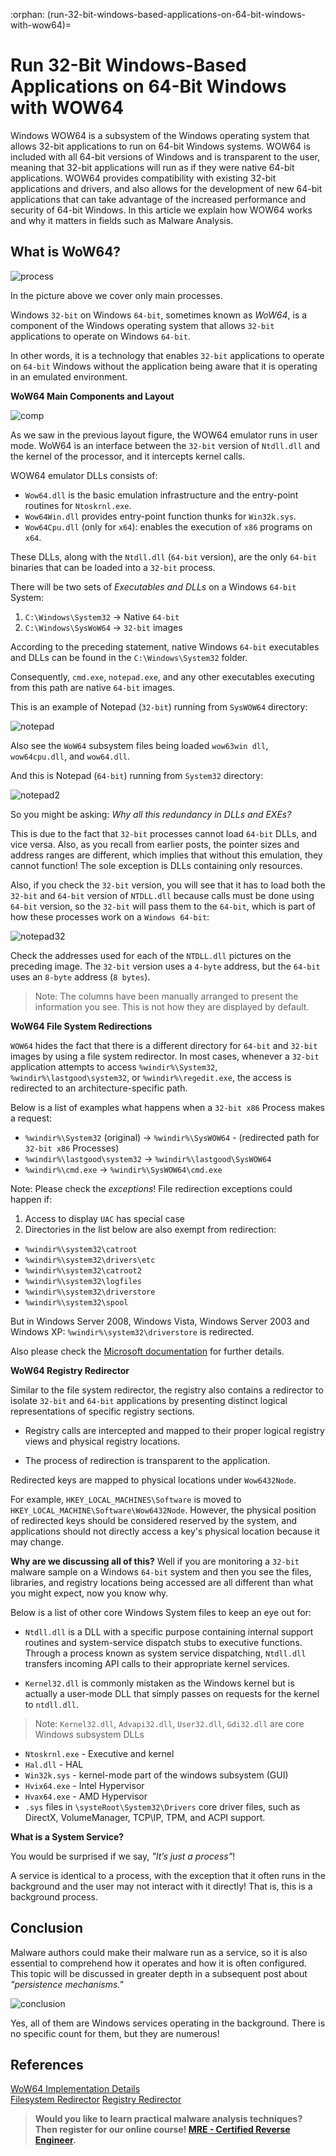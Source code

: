 :orphan:
(run-32-bit-windows-based-applications-on-64-bit-windows-with-wow64)=

# Run 32-Bit Windows-Based Applications on 64-Bit Windows with WOW64

Windows WOW64 is a subsystem of the Windows operating system that allows 32-bit applications to run on 64-bit Windows systems. WOW64 is included with all 64-bit versions of Windows and is transparent to the user, meaning that 32-bit applications will run as if they were native 64-bit applications. WOW64 provides compatibility with existing 32-bit applications and drivers, and also allows for the development of new 64-bit applications that can take advantage of the increased performance and security of 64-bit Windows. In this article we explain how WOW64 works and why it matters in fields such as Malware Analysis.


## What is WoW64?

![process](images/win-process-map.png)

In the picture above we cover only main processes.

Windows `32-bit` on Windows `64-bit`, sometimes known as _WoW64_, is a component of the Windows operating system that allows `32-bit` applications to operate on Windows `64-bit`.

In other words, it is a technology that enables `32-bit` applications to operate on `64-bit` Windows without the application being aware that it is operating in an emulated environment.

**WoW64 Main Components and Layout**

![comp](images/component-layout.png)

As we saw in the previous layout figure, the WOW64 emulator runs in user mode. WoW64 is an interface between the `32-bit` version of `Ntdll.dll` and the kernel of the processor, and it intercepts kernel calls.

WOW64 emulator DLLs consists of:

- `Wow64.dll` is the basic emulation infrastructure and the entry-point routines for `Ntoskrnl.exe`.
- `Wow64Win.dll` provides entry-point function thunks for `Win32k.sys`.
- `Wow64Cpu.dll` (only for `x64`): enables the execution of `x86` programs on `x64`.

These DLLs, along with the `Ntdll.dll` (`64-bit` version), are the only `64-bit` binaries that can be loaded into a `32-bit` process.

There will be two sets of _Executables and DLLs_ on a Windows `64-bit` System:

1. `C:\Windows\System32` -> Native `64-bit`
2. `C:\Windows\SysWoW64` -> `32-bit` images

According to the preceding statement, native Windows `64-bit` executables and DLLs can be found in the `C:\Windows\System32` folder.

Consequently, `cmd.exe`, `notepad.exe`, and any other executables executing from this path are native `64-bit` images.

This is an example of Notepad (`32-bit`) running from `SysWOW64` directory:

![notepad](images/2022-05-12_21-26.png)

Also see the `WoW64` subsystem files being loaded `wow63win dll`, `wow64cpu.dll`, and `wow64.dll`.

And this is Notepad (`64-bit`) running from `System32` directory:

![notepad2](images/2022-05-12_21-29.png)

So you might be asking: _Why all this redundancy in DLLs and EXEs?_

This is due to the fact that `32-bit` processes cannot load `64-bit` DLLs, and vice versa. Also, as you recall from earlier posts, the pointer sizes and address ranges are different, which implies that without this emulation, they cannot function! The sole exception is DLLs containing only resources.

Also, if you check the `32-bit` version, you will see that it has to load both the `32-bit` and `64-bit` version of `NTDLL.dll` because calls must be done using `64-bit` version, so the `32-bit` will pass them to the `64-bit`, which is part of
how these processes work on a `Windows 64-bit`:

![notepad32](images/2022-05-12_21-32.png)

Check the addresses used for each of the `NTDLL.dll` pictures on the preceding image. The `32-bit` version uses a `4-byte` address, but the `64-bit` uses an `8-byte` address (`8 bytes`).

> Note: The columns have been manually arranged to present the information you see. This is not how they are displayed by default.

**WoW64 File System Redirections**

`WOW64` hides the fact that there is a different directory for
`64-bit` and `32-bit` images by using a file system redirector. In most cases, whenever a `32-bit` application attempts to access `%windir%\System32`, `%windir%\lastgood\system32`, or `%windir%\regedit.exe`, the access is redirected to an architecture-specific path.

Below is a list of examples what happens when a `32-bit x86` Process makes a request:

- `%windir%\System32` (original) -> `%windir%\SysWOW64` - (redirected path for `32-bit x86` Processes)
- `%windir%\lastgood\system32` -> `%windir%\lastgood\SysWOW64`
- `%windir%\cmd.exe` -> `%windir%\SysWOW64\cmd.exe`

Note: Please check the _exceptions_!
File redirection exceptions could happen if:

1. Access to display `UAC` has special case
2. Directories in the list below are also exempt from
   redirection:

- `%windir%\system32\catroot`
- `%windir%\system32\drivers\etc`
- `%windir%\system32\catroot2`
- `%windir%\system32\logfiles`
- `%windir%\system32\driverstore`
- `%windir%\system32\spool`

But in Windows Server 2008, Windows Vista, Windows Server 2003 and Windows XP: `%windir%\system32\driverstore` is redirected.

Also please check the [Microsoft documentation](https://docs.microsoft.com/en-us/windows/win32/winprog64/file-system-redirector) for further details.

**WoW64 Registry Redirector**

Similar to the file system redirector, the registry also contains a redirector to isolate `32-bit` and `64-bit` applications by presenting distinct logical representations of specific registry sections.

- Registry calls are intercepted and mapped to their proper logical registry views and physical registry locations.

- The process of redirection is transparent to the application.

Redirected keys are mapped to physical locations under `Wow6432Node`.

For example, `HKEY_LOCAL_MACHINES\Software` is moved to `HKEY_LOCAL_MACHINE\Software\Wow6432Node`. However, the physical position of redirected keys should be considered reserved by the system, and applications should not directly access a key's physical location because it may change.

**Why are we discussing all of this?**
Well if you are monitoring a `32-bit` malware sample on a Windows `64-bit` system and then you see the files, libraries, and registry locations being accessed are all different than what you might expect, now you know why.

Below is a list of other core Windows System files to keep an eye out for:

- `Ntdll.dll` is a DLL with a specific purpose containing internal support routines and system-service dispatch stubs to executive functions. Through a process known as system service dispatching, `Ntdll.dll` transfers incoming API calls to their appropriate kernel services.

- `Kernel32.dll` is commonly mistaken as the Windows kernel but is actually a user-mode DLL that simply passes on requests for the kernel to `ntdll.dll`.

> Note: `Kernel32.dll`, `Advapi32.dll`, `User32.dll`, `Gdi32.dll` are core Windows subsystem DLLs

- `Ntoskrnl.exe` - Executive and kernel
- `Hal.dll` - HAL
- `Win32k.sys` - kernel-mode part of the windows subsystem (GUI)
- `Hvix64.exe` - Intel Hypervisor
- `Hvax64.exe` - AMD Hypervisor
- `.sys` files in `\systeRoot\System32\Drivers` core driver
  files, such as DirectX, VolumeManager, TCP\IP, TPM, and
  ACPI support.

**What is a System Service?**

You would be surprised if we say, _"It’s just a process"_!

A service is identical to a process, with the exception that it often runs in the background and the user may not interact with it directly! That is, this is a background process.

## Conclusion

Malware authors could make their malware run as a service, so it is also essential to comprehend how it operates and how it is often configured. This topic will be discussed in greater depth in a subsequent post about _"persistence mechanisms."_

![conclusion](images/2022-05-12_22-43.png)

Yes, all of them are Windows services operating in the background. There is no specific count for them, but they are numerous!

## References

[WoW64 Implementation Details](https://docs.microsoft.com/en-us/windows/win32/winprog64/wow64-implementation-details?redirectedfrom=MSDN)  
[Filesystem Redirector](https://docs.microsoft.com/en-us/windows/win32/winprog64/file-system-redirector)
[Registry Redirector](https://docs.microsoft.com/en-us/windows/win32/winprog64/registry-redirector)

> **Would you like to learn practical malware analysis techniques? Then register for our online course! [MRE - Certified Reverse Engineer](https://www.mosse-institute.com/certifications/mre-certified-reverse-engineer.html).**
